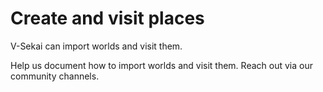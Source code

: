 # Create and visit places

V-Sekai can import worlds and visit them.

Help us document how to import worlds and visit them. Reach out via our community channels.